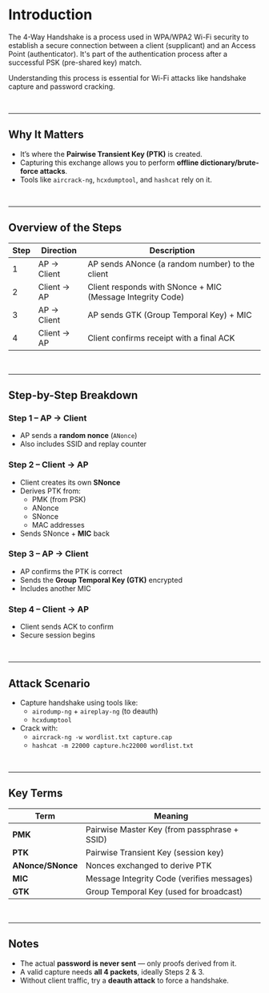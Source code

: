 # Introduction

The 4-Way Handshake is a process used in WPA/WPA2 Wi-Fi security to establish a secure connection between a client (supplicant) and an Access Point (authenticator). It's part of the authentication process after a successful PSK (pre-shared key) match.

Understanding this process is essential for Wi-Fi attacks like handshake capture and password cracking.

<br>

---
## Why It Matters

- It’s where the **Pairwise Transient Key (PTK)** is created.
- Capturing this exchange allows you to perform **offline dictionary/brute-force attacks**.
- Tools like `aircrack-ng`, `hcxdumptool`, and `hashcat` rely on it.

<br>

---
## Overview of the Steps

| Step | Direction | Description                                                  |
|------|-----------|--------------------------------------------------------------|
| 1    | AP → Client | AP sends ANonce (a random number) to the client            |
| 2    | Client → AP | Client responds with SNonce + MIC (Message Integrity Code) |
| 3    | AP → Client | AP sends GTK (Group Temporal Key) + MIC                    |
| 4    | Client → AP | Client confirms receipt with a final ACK                   |

<br>

---
## Step-by-Step Breakdown

### Step 1 – AP → Client
- AP sends a **random nonce** (`ANonce`)
- Also includes SSID and replay counter

### Step 2 – Client → AP
- Client creates its own **SNonce**
- Derives PTK from:
  - PMK (from PSK)
  - ANonce
  - SNonce
  - MAC addresses
- Sends SNonce + **MIC** back

### Step 3 – AP → Client
- AP confirms the PTK is correct
- Sends the **Group Temporal Key (GTK)** encrypted
- Includes another MIC

### Step 4 – Client → AP
- Client sends ACK to confirm
- Secure session begins

<br>

---
## Attack Scenario

- Capture handshake using tools like:
  - `airodump-ng` + `aireplay-ng` (to deauth)
  - `hcxdumptool`
- Crack with:
  - `aircrack-ng -w wordlist.txt capture.cap`
  - `hashcat -m 22000 capture.hc22000 wordlist.txt`

<br>

---
## Key Terms

| Term  | Meaning                                       |
|-------|-----------------------------------------------|
| **PMK**   | Pairwise Master Key (from passphrase + SSID) |
| **PTK**   | Pairwise Transient Key (session key)         |
| **ANonce/SNonce** | Nonces exchanged to derive PTK        |
| **MIC**   | Message Integrity Code (verifies messages)   |
| **GTK**   | Group Temporal Key (used for broadcast)      |

<br>

---
## Notes

- The actual **password is never sent** — only proofs derived from it.
- A valid capture needs **all 4 packets**, ideally Steps 2 & 3.
- Without client traffic, try a **deauth attack** to force a handshake.

